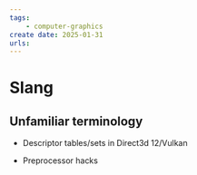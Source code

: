 ```yaml
---
tags:
    - computer-graphics
create date: 2025-01-31
urls:
---
```


# Slang

## Unfamiliar terminology

- Descriptor tables/sets in Direct3d 12/Vulkan

- Preprocessor hacks
